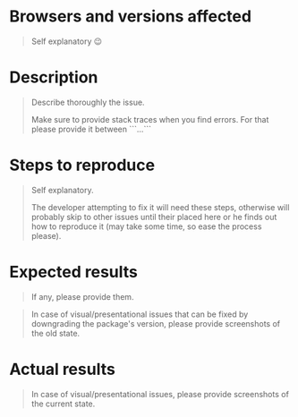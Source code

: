 # Browsers and versions affected

> Self explanatory :wink:

# Description

> Describe thoroughly the issue.
>
> Make sure to provide stack traces when you find errors. For that please provide it between \`\`\`...\`\`\`

# Steps to reproduce

> Self explanatory.
>
> The developer attempting to fix it will need these steps, otherwise will probably skip to other issues until their placed here or he finds out how to reproduce it (may take some time, so ease the process please).

# Expected results

> If any, please provide them. 
>

> In case of visual/presentational issues that can be fixed by downgrading the package's version, please provide screenshots of the old state.

# Actual results

> In case of visual/presentational issues, please provide screenshots of the current state.